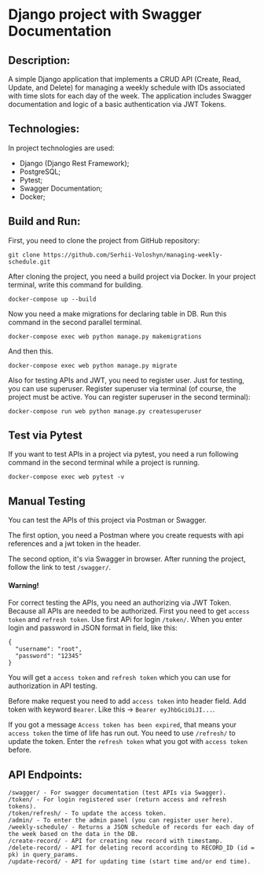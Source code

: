 # Django project with Swagger Documentation
## Description:
A simple Django application that implements a CRUD API (Create, Read, Update, and Delete) for managing a weekly schedule with IDs associated with time slots for each day of the week. The application includes Swagger documentation and logic of a basic authentication via JWT Tokens.

## Technologies:
In project technologies are used:
- Django (Django Rest Framework);
- PostgreSQL;
- Pytest;
- Swagger Documentation;
- Docker;

## Build and Run:
First, you need to clone the project from GitHub repository:
```
git clone https://github.com/Serhii-Voloshyn/managing-weekly-schedule.git
```
After cloning the project, you need a build project via Docker. In your project terminal, write this command for building.
```
docker-compose up --build
```
Now you need a make migrations for declaring table in DB. Run this command in the second parallel terminal.
```
docker-compose exec web python manage.py makemigrations
```
And then this.
```
docker-compose exec web python manage.py migrate
```
Also for testing APIs and JWT, you need to register user. Just for testing, you can use superuser. 
Register superuser via terminal (of course, the project must be active. You can register superuser in the second terminal):
```
docker-compose run web python manage.py createsuperuser 
```

## Test via Pytest
If you want to test APIs in a project via pytest, you need a run following command in the second terminal while a project is running.
```
docker-compose exec web pytest -v
```

## Manual Testing
You can test the APIs of this project via Postman or Swagger. 

The first option, you need a Postman where you create requests with api references and a jwt token in the header.

The second option, it's via Swagger in browser. After running the project, follow the link to test `/swagger/`.

#### Warning!
For correct testing the APIs, you need an authorizing via JWT Token. Because all APIs are needed to be authorized.
First you need to get `access token` and `refresh token`. Use first APi for login `/token/`.
When you enter login and password in JSON format in field, like this:
```
{
  "username": "root",
  "password": "12345"
}
```
You will get a `access token` and `refresh token` which you can use for authorization in API testing.

Before make request you need to add `access token` into header field. Add token with keyword `Bearer`.
Like this -> `Bearer eyJhbGciOiJI...`.

If you got a message `Access token has been expired`, that means your `access token` the time of life has run out. You need to use `/refresh/` to update the token.
Enter the `refresh token` what you got with `access token` before.

## API Endpoints:
```
/swagger/ - For swagger documentation (test APIs via Swagger).
/token/ - For login registered user (return access and refresh tokens).
/token/refresh/ - To update the access token.
/admin/ - To enter the admin panel (you can register user here).
/weekly-schedule/ - Returns a JSON schedule of records for each day of the week based on the data in the DB.
/create-record/ - API for creating new record with timestamp. 
/delete-record/ - API for deleting record according to RECORD_ID (id = pk) in query_params.
/update-record/ - API for updating time (start time and/or end time). 
```
